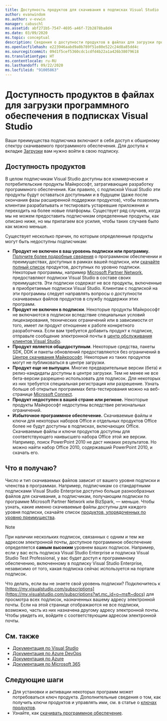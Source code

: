 ```yaml
---
title: Доступность продуктов для скачивания в подписках Visual Studio | Документация Майкрософт
author: evanwindom
ms.author: v-evwin
manager: cabuschl
ms.assetid: abf271b5-7547-4695-a46f-72b2878ba8d4
ms.date: 03/09/2020
ms.topic: conceptual
description: Сведения о доступности продуктов в файлах для загрузки программного обеспечения для подписок Visual Studio
ms.openlocfilehash: e223946aabd9a0b789f51e80e522c24d8a85dd4c
ms.sourcegitcommit: 09d1f5cef5360cdc1cdfd4b22a1a426b38079618
ms.translationtype: HT
ms.contentlocale: ru-RU
ms.lasthandoff: 09/22/2020
ms.locfileid: "91005863"
---
```

# <a name="product-availability-for-software-downloads-in-visual-studio-subscriptions"></a>Доступность продуктов в файлах для загрузки программного обеспечения в подписках Visual Studio
Ваши преимущества подписчика включают в себя доступ к обширному спектру скачиваемого программного обеспечения.
Для доступа к вкладке [Загрузки](https://my.visualstudio.com/downloads?wt.mc_id=o~msft~docs) вам нужно войти в свою подписку.

## <a name="product-availability"></a>Доступность продуктов
В целом подписчикам Visual Studio доступны все коммерческие и потребительские продукты Майкрософт, затрагивающие разработку программного обеспечения. Как правило, с подпиской Visual Studio эти продукты будут оставаться доступными и в будущем (даже после окончания фазы расширенной поддержки продуктов), чтобы позволить клиентам разрабатывать и тестировать устаревшие приложения и переходить на более новые платформы. Существует ряд случаев, когда мы не можем предоставить подписчикам определенные продукты, как описано ниже, но мы прилагаем все усилия, чтобы таких случаев было как можно меньше.

Существует несколько причин, по которым определенные продукты могут быть недоступны подписчикам:

- **Продукт не включен в ваш уровень подписки или программу.** [Получите более подробные сведения](https://visualstudio.microsoft.com/vs/pricing/) о программном обеспечении и преимуществах, доступных в рамках вашей подписки, или [скачайте полный список](https://download.microsoft.com/download/1/5/4/15454442-CF17-47B9-A65D-DF84EF88511B/Products_by_Benefit_Level.xlsx) продуктов, доступных по уровню подписки. Некоторые программы, например [Microsoft Partner Network](https://partner.microsoft.com/), предоставляют подписки Visual Studio в составе своих преимуществ.  Эти подписки содержат не все продукты, включенные в приобретаемые подписки Visual Studio. Клиентам с подпиской на эти программы следует направлять вопросы о доступности скачиваемых файлов продуктов в службу поддержки этих программ.
- **Продукт не включен в подписки**. Некоторые продукты Майкрософт не включаются в подписки вследствие специальных условий лицензирования, технических ограничений или в зависимости от того, имеет ли продукт отношение к работе конкретного разработчика. Если вам требуется добавить продукт к подписке, отправьте сообщение электронной почты в [центр обслуживания клиентов Visual Studio](https://visualstudio.microsoft.com/subscriptions/support/).
- **Продукт является общедоступным**. Некоторые средства, пакеты SDK, DDK и пакеты обновлений предоставляются без ограничений в [Центре скачивания Майкрософт](https://www.microsoft.com/download). Некоторые из таких продуктов могут не публиковаться в центре загрузки.
- **Продукт еще не выпущен**.  Многие предварительные версии (бета) и релиз-кандидаты доступны в центре загрузки. Тем не менее не все бета-версии разрешено использовать для подписок. Для некоторых из них требуется специальная регистрация или разрешение. Узнать больше об открытых программах бета-тестирования можно на веб-странице [Microsoft Connect](https://connect.microsoft.com/).
- **Продукт недоступен в вашей стране или регионе.** Некоторые продукты Майкрософт недоступны вследствие региональных ограничений.
- **Избыточное программное обеспечение.** Скачиваемые файлы и ключи для некоторых наборов Office и отдельных продуктов Office более не будут доступны в подписках, включающих Office. Скачиваемые файлы и ключи продуктов доступны для соответствующего наивысшего набора Office этой же версии.  Например, поиск PowerPoint 2010 не даст никаких результатов.  Но можно найти набор Office 2010, содержавший PowerPoint 2010, и скачать его.

## <a name="what-do-i-get"></a>Что я получаю?
Число и тип скачиваемых файлов зависит от вашего уровня подписки и членства в программах.  Например, подписчикам со стандартными подписками Visual Studio Enterprise доступно больше разнообразных файлов для скачивания, а подписчикам, получающим подписки по программе Microsoft Partner Network или BizSpark, — меньше.  Чтобы узнать, какие именно скачиваемые файлы доступны для каждого уровня подписки, скачайте список [продуктов, упорядоченных по уровню преимущества](https://download.microsoft.com/download/1/5/4/15454442-CF17-47B9-A65D-DF84EF88511B/Visual_Studio_by_Subscription_Level.xlsx).

> [!NOTE]
> При наличии нескольких подписок, связанных с одним и тем же адресом электронной почты, доступное программное обеспечение определяется **самым высоким** уровнем ваших подписок.  Например, если у вас есть подписка Visual Studio Enterprise и подписка Visual Studio Test Professional, у вас будет доступ к программному обеспечению, включенному в подписку Visual Studio Enterprise, независимо от того, какая подписка сейчас используется на портале подписок. 

Что делать, если вы не знаете свой уровень подписки?  Подключитесь к [https://my.visualstudio.com/subscriptions](https://my.visualstudio.com/subscriptions?wt.mc_id=o~msft~docs) для просмотра всех подписок, назначенных вашему адресу электронной почты. Если на этой странице отображаются не все подписки, возможно, часть из них назначена другому адресу электронной почты.  Чтобы увидеть их, войдите с соответствующим адресом электронной почты.

## <a name="see-also"></a>См. также
- [Документация по Visual Studio](/visualstudio/)
- [Документация по Azure DevOps](/azure/devops/)
- [Документация по Azure](/azure/)
- [Документация по Microsoft 365](/microsoft-365/)

## <a name="next-steps"></a>Следующие шаги
- Для установки и активации некоторых программ может потребоваться ключ продукта.  Дополнительные сведения о том, как получить ключи продуктов и управлять ими, см. в статье о [ключах продуктов](product-keys.md). 
- Узнайте, как [скачивать программное обеспечение](download-software.md).